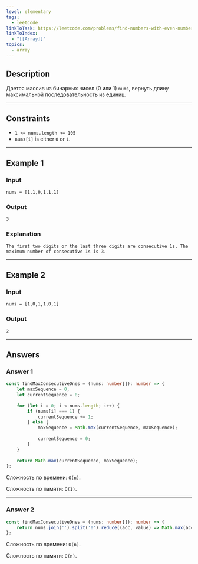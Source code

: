 ```yaml
---
level: elementary
tags:
  - leetcode
linkToTask: https://leetcode.com/problems/find-numbers-with-even-number-of-digits/
linkToIndex:
  - "[[Array]]"
topics:
  - array
---
```

## Description

Дается массив из бинарных чисел (0 или 1) `nums`, вернуть длину максимальной последовательность из единиц.

---
## Constraints

- `1 <= nums.length <= 105`
- `nums[i]` is either `0` or `1`.

---
## Example 1

### Input

```
nums = [1,1,0,1,1,1]
```
### Output

```
3
```
### Explanation

```
The first two digits or the last three digits are consecutive 1s. The maximum number of consecutive 1s is 3.
```

---
## Example 2

### Input

```
nums = [1,0,1,1,0,1]
```
### Output

```
2
```

---
## Answers

### Answer 1

```typescript
const findMaxConsecutiveOnes = (nums: number[]): number => {
	let maxSequence = 0;
	let currentSequence = 0;
	
	for (let i = 0; i < nums.length; i++) {
		if (nums[i] === 1) {
			currentSequence += 1;
		} else {
			maxSequence = Math.max(currentSequence, maxSequence);
		
			currentSequence = 0;
		}
	}
	
	return Math.max(currentSequence, maxSequence);
};
```

Сложность по времени: `O(n)`.

Сложность по памяти: `O(1)`.

---
### Answer 2

```typescript
const findMaxConsecutiveOnes = (nums: number[]): number => {
	return nums.join('').split('0').reduce((acc, value) => Math.max(acc, value.length), 0);
};
```

Сложность по времени: `O(n)`.

Сложность по памяти: `O(n)`.